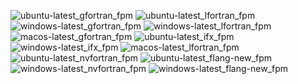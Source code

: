  ![ubuntu-latest_gfortran_fpm](https://img.shields.io/badge/ubuntu--latest_gfortran_fpm-failing-red) ![ubuntu-latest_lfortran_fpm](https://img.shields.io/badge/ubuntu--latest_lfortran_fpm-failing-red) ![windows-latest_gfortran_fpm](https://img.shields.io/badge/windows--latest_gfortran_fpm-failing-red) ![windows-latest_lfortran_fpm](https://img.shields.io/badge/windows--latest_lfortran_fpm-failing-red) ![macos-latest_gfortran_fpm](https://img.shields.io/badge/macos--latest_gfortran_fpm-failing-red) ![ubuntu-latest_ifx_fpm](https://img.shields.io/badge/ubuntu--latest_ifx_fpm-failing-red) ![windows-latest_ifx_fpm](https://img.shields.io/badge/windows--latest_ifx_fpm-failing-red) ![macos-latest_lfortran_fpm](https://img.shields.io/badge/macos--latest_lfortran_fpm-failing-red) ![ubuntu-latest_nvfortran_fpm](https://img.shields.io/badge/ubuntu--latest_nvfortran_fpm-failing-red) ![ubuntu-latest_flang-new_fpm](https://img.shields.io/badge/ubuntu--latest_flang--new_fpm-failing-red) ![windows-latest_nvfortran_fpm](https://img.shields.io/badge/windows--latest_nvfortran_fpm-failing-red) ![windows-latest_flang-new_fpm](https://img.shields.io/badge/windows--latest_flang--new_fpm-failing-red)
